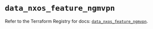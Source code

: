 # `data_nxos_feature_ngmvpn`

Refer to the Terraform Registry for docs: [`data_nxos_feature_ngmvpn`](https://registry.terraform.io/providers/ciscodevnet/nxos/0.5.10/docs/data-sources/feature_ngmvpn).
